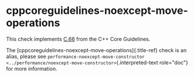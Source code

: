# cppcoreguidelines-noexcept-move-operations

This check implements
[C.66](https://isocpp.github.io/CppCoreGuidelines/CppCoreGuidelines#c66-make-move-operations-noexcept)
from the C++ Core Guidelines.

The [cppcoreguidelines-noexcept-move-operations]{.title-ref} check is an
alias, please see
`performance-noexcept-move-constructor <../performance/noexcept-move-constructor>`{.interpreted-text
role="doc"} for more information.
